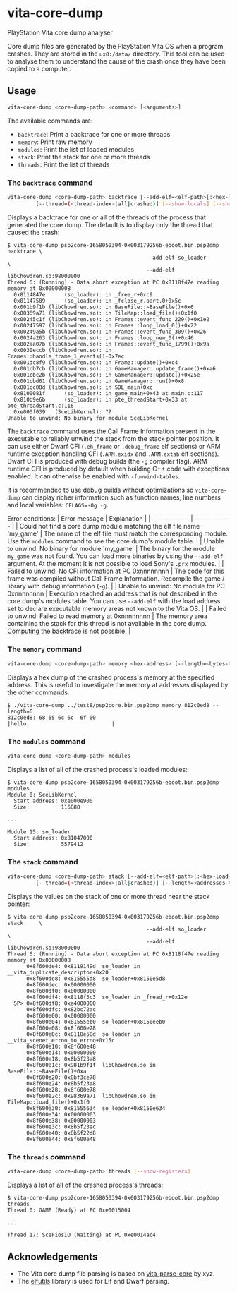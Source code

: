 # vita-core-dump
PlayStation Vita core dump analyser

Core dump files are generated by the PlayStation Vita OS when a program crashes. They are stored in the `ux0:/data/` directory.
This tool can be used to analyse them to understand the cause of the crash once they have been copied to a computer.

## Usage
```sh
vita-core-dump <core-dump-path> <command> [<arguments>]
```
The available commands are:
* `backtrace`: Print a backtrace for one or more threads
* `memory`: Print raw memory
* `modules`: Print the list of loaded modules
* `stack`: Print the stack for one or more threads
* `threads`: Print the list of threads

### The `backtrace` command
```sh
vita-core-dump <core-dump-path> backtrace [--add-elf=<elf-path>[:<hex-load-address>]]
         [--thread=(<thread-index>|all|crashed)] [--show-locals] [--show-registers]
```
Displays a backtrace for one or all of the threads of the process that generated
the core dump. The default is to display only the thread that caused the crash:
```
$ vita-core-dump psp2core-1658050394-0x003179256b-eboot.bin.psp2dmp backtrace \
                                            --add-elf so_loader               \
                                            --add-elf libChowdren.so:98000000
Thread 6: (Running) - Data abort exception at PC 0x8118f47e reading memory at 0x00000008
  0x8114847e      (so_loader): in _free_r+0xc9
  0x81147589      (so_loader): in _fclose_r.part.0+0x5c
  0x001b9f1b (libChowdren.so): in BaseFile::~BaseFile()+0x6
  0x00369a71 (libChowdren.so): in TileMap::load_file()+0x1f0
  0x00245c1f (libChowdren.so): in Frames::event_func_229()+0x1e2
  0x00247597 (libChowdren.so): in Frames::loop_load_0()+0x22
  0x00249a5b (libChowdren.so): in Frames::event_func_309()+0x26
  0x0024a263 (libChowdren.so): in Frames::loop_new_0()+0x46
  0x002aa07b (libChowdren.so): in Frames::event_func_1799()+0x9a
  0x0030eccb (libChowdren.so): in Frames::handle_frame_1_events()+0x7ec
  0x001dc8f9 (libChowdren.so): in Frame::update()+0xc4
  0x001cb7cb (libChowdren.so): in GameManager::update_frame()+0xa6
  0x001cbc2b (libChowdren.so): in GameManager::update()+0x25e
  0x001cbd61 (libChowdren.so): in GameManager::run()+0x8
  0x001cc08d (libChowdren.so): in SDL_main+0xc
  0x8100081f      (so_loader): in game_main+0x43 at main.c:117
  0x810b9e6b      (so_loader): in pte_threadStart+0x33 at pte_threadStart.c:116
  0xe000f039   (SceLibKernel): ??
Unable to unwind: No binary for module SceLibKernel
```

The `backtrace` command uses the Call Frame Information present in the executable to reliably unwind the stack from the stack pointer position.
It can use either Dwarf CFI (`.eh_frame` or `.debug_frame` elf sections) or ARM runtime exception handling CFI (`.ARM.exidx` and `.ARM.extab` elf sections).
Dwarf CFI is produced with debug builds (the `-g` compiler flag). ARM runtime CFI is produced by default when building C++ code with exceptions enabled.
It can otherwise be enabled with `-funwind-tables`.

It is recommended to use debug builds without optimizations so `vita-core-dump` can display richer information such as function names, line numbers and local variables:
`CFLAGS=-Og -g`.

Error conditions:
| Error message | Explanation   |
| ------------- | ------------- |
| Could not find a core dump module matching the elf file name 'my_game' | The name of the elf file must match the corresponding module. Use the `modules` command to see the core dump's module table. |
| Unable to unwind: No binary for module 'my_game' | The binary for the module `my_game` was not found. You can load more binaries by using the `--add-elf` argument. At the moment it is not possible to load Sony's `.prx` modules. |
| Failed to unwind: No CFI information at PC 0xnnnnnnnn | The code for this frame was compiled without Call Frame Information. Recompile the game / library with debug information (`-g`). |
| Unable to unwind: No module for PC 0xnnnnnnnn | Execution reached an address that is not described in the core dump's modules table. You can use `--add-elf` with the load address set to declare executable memory areas not known to the Vita OS. |
| Failed to unwind: Failed to read memory at 0xnnnnnnnn | The memory area containing the stack for this thread is not available in the core dump. Computing the backtrace is not possible. |

### The `memory` command
```sh
vita-core-dump <core-dump-path> memory <hex-address> [--length=<bytes-to-print>]
```
Displays a hex dump of the crashed process's memory at the specified address. This is useful to investigate the memory at addresses displayed by
the other commands.
```
$ ./vita-core-dump ../test8/psp2core.bin.psp2dmp memory 812c0ed8 --length=6
812c0ed8: 68 65 6c 6c  6f 00                                                                                       |hello.                          |
```

### The `modules` command
```sh
vita-core-dump <core-dump-path> modules
```
Displays a list of all of the crashed process's loaded modules:
```
$ vita-core-dump psp2core-1658050394-0x003179256b-eboot.bin.psp2dmp modules
Module 0: SceLibKernel
  Start address: 0xe000e900
  Size:          116888

...

Module 15: so_loader
  Start address: 0x81047000
  Size:          5579412

```

### The `stack` command
```sh
vita-core-dump <core-dump-path> stack [--add-elf=<elf-path>[:<hex-load-address>]]
         [--thread=(<thread-index>|all|crashed)] [--length=<addresses-to-print>]
```
Displays the values on the stack of one or more thread near the stack pointer:
```
$ vita-core-dump psp2core-1658050394-0x003179256b-eboot.bin.psp2dmp stack     \
                                            --add-elf so_loader               \
                                            --add-elf libChowdren.so:98000000
Thread 6: (Running) - Data abort exception at PC 0x8118f47e reading memory at 0x00000008
      0x8f600de4: 0x8119149d  so_loader in __vita_duplicate_descriptor+0x20
      0x8f600de8: 0x815555d8  so_loader+0x8150e5d8
      0x8f600dec: 0x00000000  
      0x8f600df0: 0x00000000  
      0x8f600df4: 0x8118f3c3  so_loader in _fread_r+0x12e
  SP> 0x8f600df8: 0xa4000000  
      0x8f600dfc: 0x82bc72ac  
      0x8f600e00: 0x00000000  
      0x8f600e04: 0x81555eb0  so_loader+0x8150eeb0
      0x8f600e08: 0x8f600e28  
      0x8f600e0c: 0x8118e58d  so_loader in __vita_scenet_errno_to_errno+0x15c
      0x8f600e10: 0x8f600e48  
      0x8f600e14: 0x00000000  
      0x8f600e18: 0x8b5f23a8  
      0x8f600e1c: 0x981b9f1f  libChowdren.so in BaseFile::~BaseFile()+0xa
      0x8f600e20: 0x8bf3ce78  
      0x8f600e24: 0x8b5f23a8  
      0x8f600e28: 0x8f600e78  
      0x8f600e2c: 0x98369a71  libChowdren.so in TileMap::load_file()+0x1f0
      0x8f600e30: 0x81555634  so_loader+0x8150e634
      0x8f600e34: 0x00000003  
      0x8f600e38: 0x00000003  
      0x8f600e3c: 0x8b5f23ac  
      0x8f600e40: 0x8b5f22d8  
      0x8f600e44: 0x8f600e48  
```

### The `threads` command
```sh
vita-core-dump <core-dump-path> threads [--show-registers]
```
Displays a list of all of the crashed process's threads:
```
$ vita-core-dump psp2core-1658050394-0x003179256b-eboot.bin.psp2dmp threads
Thread 0: GAME (Ready) at PC 0xe0015004

...

Thread 17: SceFiosIO (Waiting) at PC 0xe0014ac4
```

## Acknowledgements
* The Vita core dump file parsing is based on [vita-parse-core](https://github.com/xyzz/vita-parse-core/) by xyz.
* The [elfutils](https://sourceware.org/elfutils/) library is used for Elf and Dwarf parsing.

